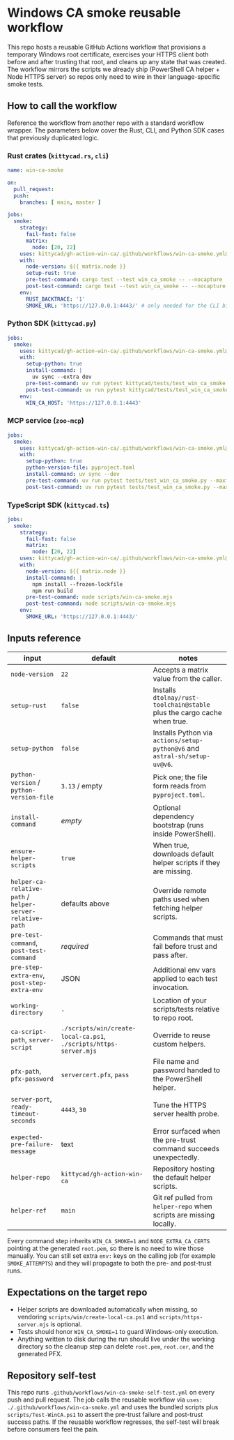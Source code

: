 # Windows CA smoke reusable workflow

This repo hosts a reusable GitHub Actions workflow that provisions a temporary Windows root certificate, exercises your HTTPS client both before and after trusting that root, and cleans up any state that was created. The workflow mirrors the scripts we already ship (PowerShell CA helper + Node HTTPS server) so repos only need to wire in their language-specific smoke tests.

## How to call the workflow

Reference the workflow from another repo with a standard workflow wrapper. The parameters below cover the Rust, CLI, and Python SDK cases that previously duplicated logic.

### Rust crates (`kittycad.rs`, `cli`)

```yaml
name: win-ca-smoke

on:
  pull_request:
  push:
    branches: [ main, master ]

jobs:
  smoke:
    strategy:
      fail-fast: false
      matrix:
        node: [20, 22]
    uses: kittycad/gh-action-win-ca/.github/workflows/win-ca-smoke.yml@main
    with:
      node-version: ${{ matrix.node }}
      setup-rust: true
      pre-test-command: cargo test --test win_ca_smoke -- --nocapture
      post-test-command: cargo test --test win_ca_smoke -- --nocapture
    env:
      RUST_BACKTRACE: '1'
      SMOKE_URL: 'https://127.0.0.1:4443/' # only needed for the CLI binary
```

### Python SDK (`kittycad.py`)

```yaml
jobs:
  smoke:
    uses: kittycad/gh-action-win-ca/.github/workflows/win-ca-smoke.yml@main
    with:
      setup-python: true
      install-command: |
        uv sync --extra dev
      pre-test-command: uv run pytest kittycad/tests/test_win_ca_smoke.py --maxfail=1 --disable-warnings -q
      post-test-command: uv run pytest kittycad/tests/test_win_ca_smoke.py --maxfail=1 --disable-warnings -q
    env:
      WIN_CA_HOST: 'https://127.0.0.1:4443'
```

### MCP service (`zoo-mcp`)

```yaml
jobs:
  smoke:
    uses: kittycad/gh-action-win-ca/.github/workflows/win-ca-smoke.yml@main
    with:
      setup-python: true
      python-version-file: pyproject.toml
      install-command: uv sync --dev
      pre-test-command: uv run pytest tests/test_win_ca_smoke.py --maxfail=1 --disable-warnings -q
      post-test-command: uv run pytest tests/test_win_ca_smoke.py --maxfail=1 --disable-warnings -q
```

### TypeScript SDK (`kittycad.ts`)

```yaml
jobs:
  smoke:
    strategy:
      fail-fast: false
      matrix:
        node: [20, 22]
    uses: kittycad/gh-action-win-ca/.github/workflows/win-ca-smoke.yml@main
    with:
      node-version: ${{ matrix.node }}
      install-command: |
        npm install --frozen-lockfile
        npm run build
      pre-test-command: node scripts/win-ca-smoke.mjs
      post-test-command: node scripts/win-ca-smoke.mjs
    env:
      SMOKE_URL: 'https://127.0.0.1:4443/'
```

## Inputs reference

| input | default | notes |
| --- | --- | --- |
| `node-version` | `22` | Accepts a matrix value from the caller. |
| `setup-rust` | `false` | Installs `dtolnay/rust-toolchain@stable` plus the cargo cache when true. |
| `setup-python` | `false` | Installs Python via `actions/setup-python@v6` and `astral-sh/setup-uv@v6`. |
| `python-version` / `python-version-file` | `3.13` / empty | Pick one; the file form reads from `pyproject.toml`. |
| `install-command` | _empty_ | Optional dependency bootstrap (runs inside PowerShell). |
| `ensure-helper-scripts` | `true` | When true, downloads default helper scripts if they are missing. |
| `helper-ca-relative-path` / `helper-server-relative-path` | defaults above | Override remote paths used when fetching helper scripts. |
| `pre-test-command`, `post-test-command` | _required_ | Commands that must fail before trust and pass after. |
| `pre-step-extra-env`, `post-step-extra-env` | JSON | Additional env vars applied to each test invocation. |
| `working-directory` | `.` | Location of your scripts/tests relative to repo root. |
| `ca-script-path`, `server-script` | `./scripts/win/create-local-ca.ps1`, `./scripts/https-server.mjs` | Override to reuse custom helpers. |
| `pfx-path`, `pfx-password` | `servercert.pfx`, `pass` | File name and password handed to the PowerShell helper. |
| `server-port`, `ready-timeout-seconds` | `4443`, `30` | Tune the HTTPS server health probe. |
| `expected-pre-failure-message` | text | Error surfaced when the pre-trust command succeeds unexpectedly. |
| `helper-repo` | `kittycad/gh-action-win-ca` | Repository hosting the default helper scripts. |
| `helper-ref` | `main` | Git ref pulled from `helper-repo` when scripts are missing locally. |

Every command step inherits `WIN_CA_SMOKE=1` and `NODE_EXTRA_CA_CERTS` pointing at the generated `root.pem`, so there is no need to wire those manually. You can still set extra `env:` keys on the calling job (for example `SMOKE_ATTEMPTS`) and they will propagate to both the pre- and post-trust runs.

## Expectations on the target repo

- Helper scripts are downloaded automatically when missing, so vendoring `scripts/win/create-local-ca.ps1` and `scripts/https-server.mjs` is optional.
- Tests should honor `WIN_CA_SMOKE=1` to guard Windows-only execution.
- Anything written to disk during the run should live under the working directory so the cleanup step can delete `root.pem`, `root.cer`, and the generated PFX.

## Repository self-test

This repo runs `.github/workflows/win-ca-smoke-self-test.yml` on every push and pull request. The job calls the reusable workflow via `uses: ./.github/workflows/win-ca-smoke.yml` and uses the bundled scripts plus `scripts/Test-WinCA.ps1` to assert the pre-trust failure and post-trust success paths. If the reusable workflow regresses, the self-test will break before consumers feel the pain.
